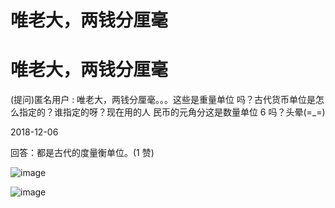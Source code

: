 # 唯老大，两钱分厘毫

# 唯老大，两钱分厘毫

(提问)匿名用户 : 唯老大，两钱分厘毫。。。这些是重量单位 吗？古代货币单位是怎么指定的？谁指定的呀？现在用的人 民币的元角分这是数量单位 6 吗？头晕(=_=)

2018-12-06

回答：都是古代的度量衡单位。(1 赞)

![image](img/Image_1481.png)

![image](img/Image_1491.png)